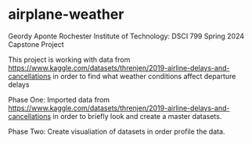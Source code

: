 # airplane-weather

Geordy Aponte
Rochester Institute of Technology: DSCI 799
Spring 2024
Capstone Project

This project is working with data from https://www.kaggle.com/datasets/threnjen/2019-airline-delays-and-cancellations in order to find what weather conditions affect departure delays

Phase One: Imported data from https://www.kaggle.com/datasets/threnjen/2019-airline-delays-and-cancellations in order to briefly look and create a master datasets.

Phase Two: Create visualiation of datasets in order profile the data.
